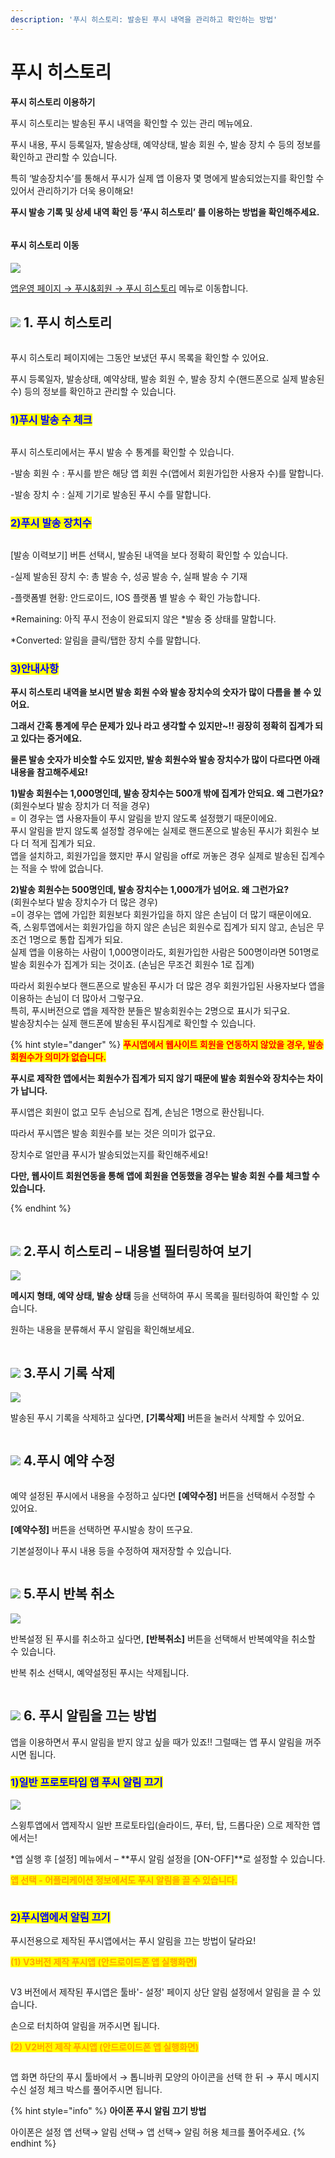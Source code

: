 ```yaml
---
description: '푸시 히스토리: 발송된 푸시 내역을 관리하고 확인하는 방법'
---
```


# 푸시 히스토리



**푸시 히스토리 이용하기**

푸시 히스토리는 발송된 푸시 내역을 확인할 수 있는 관리 메뉴에요.

푸시 내용, 푸시 등록일자, 발송상태, 예약상태, 발송 회원 수, 발송 장치 수 등의 정보를 확인하고 관리할 수 있습니다.

특히 ‘발송장치수’를 통해서 푸시가 실제 앱 이용자 몇 명에게 발송되었는지를 확인할 수 있어서 관리하기가 더욱 용이해요!

**푸시 발송 기록 및 상세 내역 확인 등 ‘푸시 히스토리’ 를 이용하는 방법을 확인해주세요.**

<figure><img src="../../../.gitbook/assets/구분선 (1).PNG" alt=""><figcaption></figcaption></figure>

#### &#x20;푸시 히스토리 이동

![](https://wp.swing2app.co.kr/wp-content/uploads/2018/10/%ED%91%B8%EC%8B%9C%ED%9E%88%EC%8A%A4%ED%86%A0%EB%A6%AC1.png)

[앱운영 페이지 → 푸시&회원 → 푸시 히스토리](http://www.swing2app.co.kr/view/push\_list) 메뉴로 이동합니다.&#x20;



## ![](https://wp.swing2app.co.kr/wp-content/uploads/2020/04/%EB%8B%A8%EB%9D%BD1-1.png) 1. 푸시 히스토리

<figure><img src="../../../.gitbook/assets/푸시히스토리1.png" alt=""><figcaption></figcaption></figure>

푸시 히스토리 페이지에는 그동안 보냈던 푸시 목록을 확인할 수 있어요.

푸시 등록일자, 발송상태, 예약상태, 발송 회원 수, 발송 장치 수(핸드폰으로 실제 발송된 수) 등의 정보를 확인하고 관리할 수 있습니다.



### <mark style="color:blue;">1)푸시 발송 수 체크</mark>

<div align="left">

<figure><img src="../../../.gitbook/assets/푸시히스토리2.png" alt=""><figcaption></figcaption></figure>

</div>

푸시 히스토리에서는 푸시 발송 수 통계를 확인할 수 있습니다.&#x20;

\-발송 회원 수 : 푸시를 받은 해당 앱 회원 수(앱에서 회원가입한 사용자 수)를 말합니다.

\-발송 장치 수 : 실제 기기로 발송된 푸시 수를 말합니다.&#x20;



### <mark style="color:blue;">**2)푸시 발송 장치수**</mark>

<figure><img src="../../../.gitbook/assets/푸시히스토리3.png" alt=""><figcaption></figcaption></figure>

\[발송 이력보기] 버튼 선택시, 발송된 내역을 보다 정확히 확인할 수 있습니다.

\-실제 발송된 장치 수: 총 발송 수, 성공 발송 수, 실패 발송 수 기재

\-플랫폼별 현황: 안드로이드, IOS 플랫폼 별 발송 수 확인 가능합니다.

\*Remaining: 아직 푸시 전송이 완료되지 않은 \*발송 중 상태를 말합니다.

\*Converted: 알림을 클릭/탭한 장치 수를 말합니다.



### <mark style="color:blue;">3)안내사항</mark>

**푸시 히스토리 내역을 보시면 발송 회원 수와 발송 장치수의 숫자가 많이 다름을 볼 수 있어요.**

**그래서 간혹 통계에 무슨 문제가 있나 라고 생각할 수 있지만\~!! 굉장히 정확히 집계가 되고 있다는 증거에요.**

**물론 발송 숫자가 비슷할 수도 있지만, 발송 회원수와 발송 장치수가 많이 다르다면 아래 내용을 참고해주세요!**

**1)발송 회원수는 1,000명인데, 발송 장치수는 500개 밖에 집계가 안되요. 왜 그런가요?**\
(회원수보다 발송 장치가 더 적을 경우)\
\= 이 경우는 앱 사용자들이 푸시 알림을 받지 않도록 설정했기 때문이에요.\
푸시 알림을 받지 않도록 설정할 경우에는 실제로 핸드폰으로 발송된 푸시가 회원수 보다 더 적게 집계가 되요.\
앱을 설치하고, 회원가입을 했지만 푸시 알림을 off로 꺼놓은 경우 실제로 발송된 집계수는 적을 수 밖에 없습니다.

**2)발송 회원수는 500명인데, 발송 장치수는 1,000개가 넘어요. 왜 그런가요?**\
(회원수보다 발송 장치수가 더 많은 경우)\
\=이 경우는 앱에 가입한 회원보다 회원가입을 하지 않은 손님이 더 많기 때문이에요.\
즉, 스윙투앱에서는 회원가입을 하지 않은 손님은 회원수로 집계가 되지 않고, 손님은 무조건 1명으로 통합 집계가 되요.\
실제 앱을 이용하는 사람이 1,000명이라도, 회원가입한 사람은 500명이라면 501명로 발송 회원수가 집계가 되는 것이죠. (손님은 무조건 회원수 1로 집계)

따라서 회원수보다 핸드폰으로 발송된 푸시가 더 많은 경우 회원가입된 사용자보다 앱을 이용하는 손님이 더 많아서 그렇구요.\
특히, 푸시버전으로 앱을 제작한 분들은 발송회원수는 2명으로 표시가 되구요.\
발송장치수는 실제 핸드폰에 발송된 푸시집계로 확인할 수 있습니다.

{% hint style="danger" %}
<mark style="color:red;">**푸시앱에서 웹사이트 회원을 연동하지 않았을 경우, 발송 회원수가 의미가 없습니다.**</mark>

**푸시로 제작한 앱에서는 회원수가 집계가 되지 않기 때문에 발송 회원수와 장치수는 차이가 납니다.**

푸시앱은 회원이 없고 모두 손님으로 집계, 손님은 1명으로 환산됩니다.

따라서 푸시앱은 발송 회원수를 보는 것은 의미가 없구요.

장치수로 얼만큼 푸시가 발송되었는지를 확인해주세요!

**다만, 웹사이트 회원연동을 통해 앱에 회원을 연동했을 경우는 발송 회원 수를 체크할 수 있습니다.**&#x20;


{% endhint %}

<figure><img src="../../../.gitbook/assets/구분선 (1).PNG" alt=""><figcaption></figcaption></figure>

## ![](https://wp.swing2app.co.kr/wp-content/uploads/2020/04/%EB%8B%A8%EB%9D%BD1-1.png) 2.푸시 히스토리 – 내용별 필터링하여 보기

![](https://wp.swing2app.co.kr/wp-content/uploads/2018/10/%ED%91%B8%EC%8B%9C%ED%9E%88%EC%8A%A4%ED%86%A0%EB%A6%AC3.18.09.png)

**메시지 형태, 예약 상태, 발송 상태** 등을 선택하여 푸시 목록을 필터링하여 확인할 수 있습니다.

원하는 내용을 분류해서 푸시 알림을 확인해보세요.

<figure><img src="../../../.gitbook/assets/구분선 (1).PNG" alt=""><figcaption></figcaption></figure>

## ![](https://wp.swing2app.co.kr/wp-content/uploads/2020/04/%EB%8B%A8%EB%9D%BD1-1.png) 3.푸시 기록 삭제

![](https://wp.swing2app.co.kr/wp-content/uploads/2018/10/%ED%91%B8%EC%8B%9C%ED%9E%88%EC%8A%A4%ED%86%A0%EB%A6%AC4.18.09.png)

발송된 푸시 기록을 삭제하고 싶다면, **\[기록삭제]** 버튼을 눌러서 삭제할 수 있어요.

<figure><img src="../../../.gitbook/assets/구분선 (1).PNG" alt=""><figcaption></figcaption></figure>

## ![](https://wp.swing2app.co.kr/wp-content/uploads/2020/04/%EB%8B%A8%EB%9D%BD1-1.png) 4.푸시 예약 수정

<figure><img src="https://wp.swing2app.co.kr/wp-content/uploads/2018/10/%ED%91%B8%EC%8B%9C%ED%9E%88%EC%8A%A4%ED%86%A0%EB%A6%AC5.18.09.png" alt=""><figcaption></figcaption></figure>

예약 설정된 푸시에서 내용을 수정하고 싶다면 **\[예약수정]** 버튼을 선택해서 수정할 수 있어요.

**\[예약수정]** 버튼을 선택하면 푸시발송 창이 뜨구요.

기본설정이나 푸시 내용 등을 수정하여 재저장할 수 있습니다.

<figure><img src="../../../.gitbook/assets/구분선 (1).PNG" alt=""><figcaption></figcaption></figure>

## ![](https://wp.swing2app.co.kr/wp-content/uploads/2020/04/%EB%8B%A8%EB%9D%BD1-1.png) 5.푸시 반복 취소

![](https://wp.swing2app.co.kr/wp-content/uploads/2018/10/%ED%91%B8%EC%8B%9C%ED%9E%88%EC%8A%A4%ED%86%A0%EB%A6%AC6.18.09.png)

반복설정 된 푸시를 취소하고 싶다면, **\[반복취소]** 버튼을 선택해서 반복예약을 취소할 수 있습니다.

반복 취소 선택시, 예약설정된 푸시는 삭제됩니다.&#x20;



<figure><img src="../../../.gitbook/assets/구분선 (1).PNG" alt=""><figcaption></figcaption></figure>

## ![](https://wp.swing2app.co.kr/wp-content/uploads/2020/04/%EB%8B%A8%EB%9D%BD1-1.png) 6. 푸시 알림을 끄는 방법



앱을 이용하면서 푸시 알림을 받지 않고 싶을 때가 있죠!! 그럴때는 앱 푸시 알림을 꺼주시면 됩니다.



### <mark style="color:blue;">1)일반 프로토타입 앱 푸시 알림 끄기</mark>

![](https://wp.swing2app.co.kr/wp-content/uploads/2018/10/%ED%91%B8%EC%8B%9C%ED%9E%88%EC%8A%A4%ED%86%A0%EB%A6%AC4.png)

스윙투앱에서 앱제작시 일반 프로토타입(슬라이드, 푸터, 탑, 드롭다운) 으로 제작한 앱에서는!

\*앱 실행 후 \[설정] 메뉴에서 – **푸시 알림 설정을 \[ON-OFF]**로 설정할 수 있습니다. &#x20;



<mark style="color:orange;">**앱 선택 - 어플리케이션 정보에서도 푸시 알림을 끌 수 있습니다.**</mark>

<div align="left">

<figure><img src="../../../.gitbook/assets/알림끄기.png" alt=""><figcaption></figcaption></figure>

</div>





### <mark style="color:blue;">**2)푸시앱에서 알림 끄기**</mark>

&#x20;푸시전용으로 제작된 푸시앱에서는 푸시 알림을 끄는 방법이 달라요!



<mark style="color:orange;">**(1) V3버전 제작 푸시앱 (안드로이드폰 앱 실행화면)**</mark>&#x20;

<div align="left">

<figure><img src="../../../.gitbook/assets/푸시끄기.png" alt=""><figcaption></figcaption></figure>

</div>

&#x20;V3 버전에서 제작된 푸시앱은 툴바'- 설정' 페이지 상단 알림 설정에서 알림을 끌 수 있습니다.&#x20;

손으로 터치하여 알림을 꺼주시면 됩니다.&#x20;



<mark style="color:orange;">**(2) V2버전 제작 푸시앱 (안드로이드폰 앱 실행화면)**</mark>&#x20;

<div align="left">

<img src="https://wp.swing2app.co.kr/wp-content/uploads/2018/10/%ED%91%B8%EC%8B%9C%ED%9E%88%EC%8A%A4%ED%86%A0%EB%A6%AC3.png" alt="">

</div>

앱 화면 하단의 푸시 툴바에서 → 톱니바퀴 모양의 아이콘을 선택 한 뒤 → 푸시 메시지 수신 설정 체크 박스를 풀어주시면 됩니다.

{% hint style="info" %}
&#x20;**아이폰 푸시 알림 끄기 방법**

아이폰은 설정 앱 선택→ 알림 선택→ 앱 선택→ 알림 허용 체크를 풀어주세요.&#x20;
{% endhint %}



